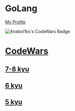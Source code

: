 # GoLang
[My Profile](https://www.codewars.com/users/Anabol1ks)

![Anabol1ks's CodeWars Badge](https://www.codewars.com/users/Anabol1ks/badges/large)

# <span style="color:RED">[**CodeWars**](CodeWars/)

## [7-8 kyu](CodeWars/7-8kyu/)

## <span style="color:yellow">[6 kyu](CodeWars/6kyu/)</span>

## <span style="color:yellow">[5 kyu](CodeWars/5kyu/)</span>
